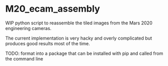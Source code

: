 # M20_ecam_assembly

WIP python script to reassemble the tiled images from the Mars 2020 engineering cameras. 

The current implementation is very hacky and overly complicated but produces good results most of the time. 

TODO: format into a package that can be installed with pip and called from the command line 
